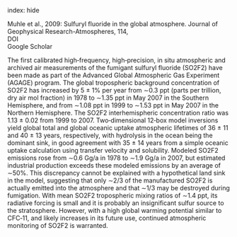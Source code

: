 index: hide

<div class="Citation">

  <div class="Citation-body">
    <div class="Citation-text">Muhle et al., 2009: Sulfuryl fluoride in the global atmosphere. <span class="Article-journal">Journal of Geophysical Research-Atmospheres, </span><span class="Article-volume">114, </span></div>
    <div class="Citation-links">
      <div class="CitationLink" data-href="https://doi.org/10.1029/2008JD011162,">
        <div class="CitationLink-icon CitationLink-Doi"></div>
        <div class="CitationLink-text">DOI</div>
      </div>
      <div class="CitationLink" data-href="https://scholar.google.com/scholar?q=10.1029/2008JD011162,">
        <div class="CitationLink-icon CitationLink-Scholar"></div>
        <div class="CitationLink-text">Google Scholar</div>
      </div>
    </div>
  </div>
</div>

The first calibrated high‐frequency, high‐precision, in situ atmospheric and archived air measurements of the fumigant sulfuryl fluoride (SO2F2) have been made as part of the Advanced Global Atmospheric Gas Experiment (AGAGE) program. The global tropospheric background concentration of SO2F2 has increased by 5 ± 1% per year from ∼0.3 ppt (parts per trillion, dry air mol fraction) in 1978 to ∼1.35 ppt in May 2007 in the Southern Hemisphere, and from ∼1.08 ppt in 1999 to ∼1.53 ppt in May 2007 in the Northern Hemisphere. The SO2F2 interhemispheric concentration ratio was 1.13 ± 0.02 from 1999 to 2007. Two‐dimensional 12‐box model inversions yield global total and global oceanic uptake atmospheric lifetimes of 36 ± 11 and 40 ± 13 years, respectively, with hydrolysis in the ocean being the dominant sink, in good agreement with 35 ± 14 years from a simple oceanic uptake calculation using transfer velocity and solubility. Modeled SO2F2 emissions rose from ∼0.6 Gg/a in 1978 to ∼1.9 Gg/a in 2007, but estimated industrial production exceeds these modeled emissions by an average of ∼50%. This discrepancy cannot be explained with a hypothetical land sink in the model, suggesting that only ∼2/3 of the manufactured SO2F2 is actually emitted into the atmosphere and that ∼1/3 may be destroyed during fumigation. With mean SO2F2 tropospheric mixing ratios of ∼1.4 ppt, its radiative forcing is small and it is probably an insignificant sulfur source to the stratosphere. However, with a high global warming potential similar to CFC‐11, and likely increases in its future use, continued atmospheric monitoring of SO2F2 is warranted.

<div class="Citation-copy">

</div>